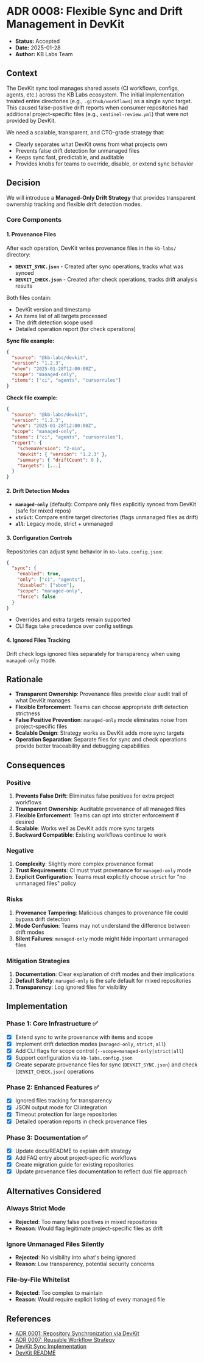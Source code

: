 # ADR 0008: Flexible Sync and Drift Management in DevKit

- **Status:** Accepted
- **Date:** 2025-01-28
- **Author:** KB Labs Team

## Context

The DevKit sync tool manages shared assets (CI workflows, configs, agents, etc.) across the KB Labs ecosystem. The initial implementation treated entire directories (e.g., `.github/workflows`) as a single sync target. This caused false-positive drift reports when consumer repositories had additional project-specific files (e.g., `sentinel-review.yml`) that were not provided by DevKit.

We need a scalable, transparent, and CTO-grade strategy that:
- Clearly separates what DevKit owns from what projects own
- Prevents false drift detection for unmanaged files
- Keeps sync fast, predictable, and auditable
- Provides knobs for teams to override, disable, or extend sync behavior

## Decision

We will introduce a **Managed-Only Drift Strategy** that provides transparent ownership tracking and flexible drift detection modes.

### Core Components

#### 1. Provenance Files

After each operation, DevKit writes provenance files in the `kb-labs/` directory:

- **`DEVKIT_SYNC.json`** - Created after sync operations, tracks what was synced
- **`DEVKIT_CHECK.json`** - Created after check operations, tracks drift analysis results

Both files contain:
- DevKit version and timestamp
- An items list of all targets processed
- The drift detection scope used
- Detailed operation report (for check operations)

**Sync file example:**
```json
{
  "source": "@kb-labs/devkit",
  "version": "1.2.3",
  "when": "2025-01-28T12:00:00Z",
  "scope": "managed-only",
  "items": ["ci", "agents", "cursorrules"]
}
```

**Check file example:**
```json
{
  "source": "@kb-labs/devkit",
  "version": "1.2.3",
  "when": "2025-01-28T12:00:00Z",
  "scope": "managed-only",
  "items": ["ci", "agents", "cursorrules"],
  "report": {
    "schemaVersion": "2-min",
    "devkit": { "version": "1.2.3" },
    "summary": { "driftCount": 0 },
    "targets": [...]
  }
}
```

#### 2. Drift Detection Modes

- **`managed-only`** (default): Compare only files explicitly synced from DevKit (safe for mixed repos)
- **`strict`**: Compare entire target directories (flags unmanaged files as drift)
- **`all`**: Legacy mode, strict + unmanaged

#### 3. Configuration Controls

Repositories can adjust sync behavior in `kb-labs.config.json`:

```json
{
  "sync": {
    "enabled": true,
    "only": ["ci", "agents"],
    "disabled": ["sbom"],
    "scope": "managed-only",
    "force": false
  }
}
```

- Overrides and extra targets remain supported
- CLI flags take precedence over config settings

#### 4. Ignored Files Tracking

Drift check logs ignored files separately for transparency when using `managed-only` mode.

## Rationale

- **Transparent Ownership**: Provenance files provide clear audit trail of what DevKit manages
- **Flexible Enforcement**: Teams can choose appropriate drift detection strictness
- **False Positive Prevention**: `managed-only` mode eliminates noise from project-specific files
- **Scalable Design**: Strategy works as DevKit adds more sync targets
- **Operation Separation**: Separate files for sync and check operations provide better traceability and debugging capabilities

## Consequences

### Positive

1. **Prevents False Drift**: Eliminates false positives for extra project workflows
2. **Transparent Ownership**: Auditable provenance of all managed files
3. **Flexible Enforcement**: Teams can opt into stricter enforcement if desired
4. **Scalable**: Works well as DevKit adds more sync targets
5. **Backward Compatible**: Existing workflows continue to work

### Negative

1. **Complexity**: Slightly more complex provenance format
2. **Trust Requirements**: CI must trust provenance for `managed-only` mode
3. **Explicit Configuration**: Teams must explicitly choose `strict` for "no unmanaged files" policy

### Risks

1. **Provenance Tampering**: Malicious changes to provenance file could bypass drift detection
2. **Mode Confusion**: Teams may not understand the difference between drift modes
3. **Silent Failures**: `managed-only` mode might hide important unmanaged files

### Mitigation Strategies

1. **Documentation**: Clear explanation of drift modes and their implications
2. **Default Safety**: `managed-only` is the safe default for mixed repositories
3. **Transparency**: Log ignored files for visibility

## Implementation

### Phase 1: Core Infrastructure ✅

- [x] Extend sync to write provenance with items and scope
- [x] Implement drift detection modes (`managed-only`, `strict`, `all`)
- [x] Add CLI flags for scope control (`--scope=managed-only|strict|all`)
- [x] Support configuration via `kb-labs.config.json`
- [x] Create separate provenance files for sync (`DEVKIT_SYNC.json`) and check (`DEVKIT_CHECK.json`) operations

### Phase 2: Enhanced Features ✅

- [x] Ignored files tracking for transparency
- [x] JSON output mode for CI integration
- [x] Timeout protection for large repositories
- [x] Detailed operation reports in check provenance files

### Phase 3: Documentation ✅

- [x] Update docs/README to explain drift strategy
- [x] Add FAQ entry about project-specific workflows
- [x] Create migration guide for existing repositories
- [x] Update provenance files documentation to reflect dual file approach

## Alternatives Considered

### Always Strict Mode
- **Rejected**: Too many false positives in mixed repositories
- **Reason**: Would flag legitimate project-specific files as drift

### Ignore Unmanaged Files Silently
- **Rejected**: No visibility into what's being ignored
- **Reason**: Low transparency, potential security concerns

### File-by-File Whitelist
- **Rejected**: Too complex to maintain
- **Reason**: Would require explicit listing of every managed file

## References

- [ADR 0001: Repository Synchronization via DevKit](./0001-repo-synchronization-via-devkit.md)
- [ADR 0007: Reusable Workflow Strategy](./0007-reusable-workflow-strategy.md)
- [DevKit Sync Implementation](../sync/index.mjs)
- [DevKit README](../README.md)
